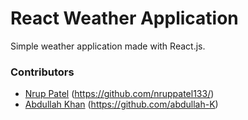 # React Weather Application
Simple weather application made with React.js.
### Contributors
- [Nrup Patel](http://nruppatel.com/) (https://github.com/nruppatel133/)
- [Abdullah Khan](https://khanabdullah.com) (https://github.com/abdullah-K)
